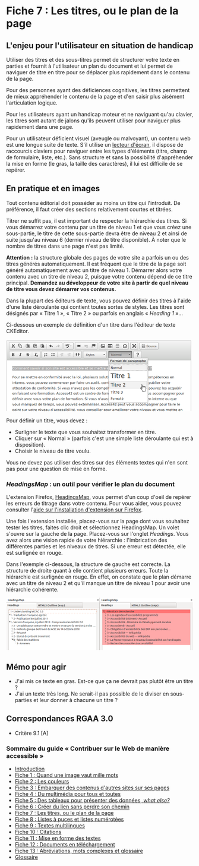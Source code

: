 # Fiche 7&nbsp;: Les titres, ou le plan de la page

## L'enjeu pour l'utilisateur en situation de handicap

Utiliser des titres et des sous-titres permet de structurer votre texte en parties et fournit à l'utilisateur un plan du document et lui permet de naviguer de titre en titre pour se déplacer plus rapidement dans le contenu de la page.

Pour des personnes ayant des déficiences cognitives, les titres permettent de mieux appréhender le contenu de la page et d'en saisir plus aisément l'articulation logique.

Pour les utilisateurs ayant un handicap moteur et ne naviguant qu'au clavier, les titres sont autant de jalons qu'ils peuvent utiliser pour naviguer plus rapidement dans une page.

Pour un utilisateur déficient visuel (aveugle ou malvoyant), un contenu web est une longue suite de texte. S'il utilise un [lecteur d'écran](glossaire.md#lecteur-decran), il dispose de raccourcis claviers pour naviguer entre les types d'éléments (titre, champ de formulaire, liste, etc.). Sans structure et sans la possibilité d'appréhender la mise en forme (le gras, la taille des caractères), il lui est difficile de se repérer.

## En pratique et en images

Tout contenu éditorial doit posséder au moins un titre qui l'introduit. De préférence, il faut créer des sections relativement courtes et titrées.

Titrer ne suffit pas, il est important de respecter la hiérarchie des titres. Si vous démarrez votre contenu par un titre de niveau 1 et que vous créez une sous-partie, le titre de cette sous-partie devra être de niveau 2 et ainsi de suite jusqu'au niveau 6 (dernier niveau de titre disponible). À noter que le nombre de titres dans une page n'est pas limité.

**Attention :** la structure globale des pages de votre site a parfois un ou des titres générés automatiquement. Il est fréquent que le titre de la page soit généré automatiquement avec un titre de niveau 1. Démarrer alors votre contenu avec un titre de niveau 2, puisque votre contenu dépend de ce titre principal. **Demandez au développeur de votre site à partir de quel niveau de titre vous devez démarrer vos contenus.**

Dans la plupart des éditeurs de texte, vous pouvez définir des titres à l'aide d'une liste déroulante qui contient toutes sortes de styles. Les titres sont désignés par «&nbsp;Titre 1&nbsp;», «&nbsp;Titre 2&nbsp;» ou parfois en anglais «&nbsp;<i lang="en">Heading 1</i>&nbsp;»...

Ci-dessous un exemple de définition d'un titre dans l'éditeur de texte <span lang="en">CKEditor</span>.

<img src="img/titres/ckeditor.png" alt="" />

Pour définir un titre, vous devez&nbsp;: 

- Surligner le texte que vous souhaitez transformer en titre.
- Cliquer sur « Normal » (parfois c'est une simple liste déroulante qui est à disposition). 
- Choisir le niveau de titre voulu.

Vous ne devez pas utiliser des titres sur des éléments textes qui n'en sont pas pour une question de mise en forme.

### <i lang="en">HeadingsMap</i> : un outil pour vérifier le plan du document

L'extension <span lang="en">Firefox</span>, <a href="https://addons.mozilla.org/fr/firefox/addon/headingsmap/"><span lang="en">HeadingsMap</span></a>, vous permet d'un coup d'oeil de repérer les erreurs de titrage dans votre contenu. Pour vous aider, vous pouvez consulter l'<a href="https://support.mozilla.org/fr/kb/trouver-installer-modules-firefox">aide sur l'installation d'extension sur <span lang="en">Firefox</span></a>.

Une fois l'extension installée, placez-vous sur la page dont vous souhaitez tester les titres, faites clic droit et sélectionnez <span lang="en">HeadingsMap</span>. Un volet s'ouvre sur la gauche de la page. Placez-vous sur l'onglet <i lang="en">Headings</i>. Vous avez alors une vision rapide de votre hiérarchie : l'imbrication des différentes parties et les niveaux de titres. Si une erreur est détectée, elle est surlignée en rouge. 

Dans l'exemple ci-dessous, la structure de gauche est correcte. La structure de droite quant à elle contient plusieurs erreurs. Toute la hiérarchie est surlignée en rouge. En effet, on constate que le plan démarre avec un titre de niveau 2 et qu'il manque un titre de niveau 1 pour avoir une hiérarchie cohérente.

<img src="img/titres/headingsmap.png" alt="" />


## Mémo pour agir

- J'ai mis ce texte en gras. Est-ce que ça ne devrait pas plutôt être un titre ?
- J'ai un texte très long. Ne serait-il pas possible de le diviser en sous-parties et leur donner à chacune un titre ?

## Correspondances RGAA 3.0

- Critère 9.1 [A]

### Sommaire du guide «&nbsp;Contribuer sur le Web de manière accessible&nbsp;»

* [Introduction](0-intro.md)
* [Fiche 1&nbsp;: Quand une image vaut mille mots](images.md)
* [Fiche 2&nbsp;: Les couleurs](couleurs.md)
* [Fiche 3&nbsp;: Embarquer des contenus d'autres sites sur ses pages](cadres.md)
* [Fiche 4&nbsp;: Du multimédia pour tous et toutes](multimedia.md)
* [Fiche 5&nbsp;: Des tableaux pour présenter des données, <i lang="en">what else?</i>](tableaux.md)
* [Fiche 6&nbsp;: Créer du lien sans perdre son chemin](liens.md)
* [Fiche 7&nbsp;: Les titres, ou le plan de la page](titres.md)
* [Fiche 8&nbsp;: Listes à puces et listes numérotées](listes.md)
* [Fiche 9&nbsp;: Textes multilingues](langue.md)
* [Fiche 10&nbsp;: Citations](citations.md)
* [Fiche 11&nbsp;: Mise en forme des textes](mise-en-forme.md)
* [Fiche 12&nbsp;: Documents en téléchargement](docs_telechargement.md)
* [Fiche 13&nbsp;: Abréviations, mots complexes et glossaire](definition.md)
* [Glossaire](glossaire.md)
